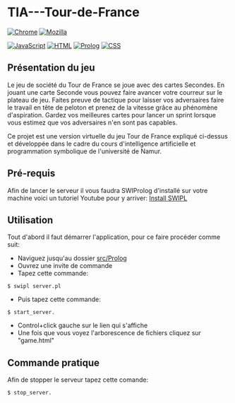 # TIA---Tour-de-France

[![Chrome](https://img.shields.io/badge/Chrome-compatible-purple?&logo=GoogleChrome&logoColor=darkgrey)](https://www.google.com/chrome/)
[![Mozilla](https://img.shields.io/badge/Mozilla-compatible-purple?&logo=FirefoxBrowser&logoColor=darkgrey)](https://www.mozilla.org/en-US/firefox/new/)

[![JavaScript](https://img.shields.io/badge/JavaScript-1.5-yellow?&logo=javascript&logoColor=darkgrey)](https://developer.mozilla.org/en-US/docs/Web/JavaScript/Guide)
[![HTML](https://img.shields.io/badge/HTML-5.0-orange?&logo=HTML5&logoColor=darkgrey)](https://html5.org/?lang=en)
[![Prolog](https://img.shields.io/badge/SWIProlog-9.0.4-brown?&logo=Prolog&logoColor=darkgrey)](https://www.swi-prolog.org/)
[![CSS](https://img.shields.io/badge/CSS-3.0-purple?&logo=CSS3&logoColor=darkgrey)](https://www.w3.org/Style/CSS/)

## Présentation du jeu

Le jeu de société du Tour de France se joue avec des cartes Secondes. En jouant une carte Seconde vous pouvez faire avancer votre courreur sur le plateau de jeu. Faites preuve de tactique pour laisser vos adversaires faire le travail en tête de peloton et prenez de la vitesse grâce au phénomène d'aspiration. Gardez vos meilleures cartes pour lancer un sprint lorsque vous estimez que vos adversaires n'en sont pas capables.

Ce projet est une version virtuelle du jeu Tour de France expliqué ci-dessus et développée dans le cadre du cours d'intelligence artificielle et programmation symbolique de l'université de Namur.

## Pré-requis

Afin de lancer le serveur il vous faudra SWIProlog d'installé sur votre machine voici un tutoriel Youtube pour y arriver:
[Install SWIPL](https://youtu.be/ujzjNFpsWfQ)

## Utilisation

Tout d'abord il faut démarrer l'application, pour ce faire procéder comme suit:

- Naviguez jusqu'au dossier [src/Prolog](https://github.com/Gaschrod/TIA---Tour-de-France/tree/main/src/Prolog)
- Ouvrez une invite de commande
- Tapez cette commande:

```
$ swipl server.pl
```

- Puis tapez cette commande:

```
$ start_server.
```

- Control+click gauche sur le lien qui s'affiche
- Une fois que vous voyez l'arborescence de fichiers cliquez sur "game.html"

## Commande pratique

Afin de stopper le serveur tapez cette comande:

```
$ stop_server.
```
